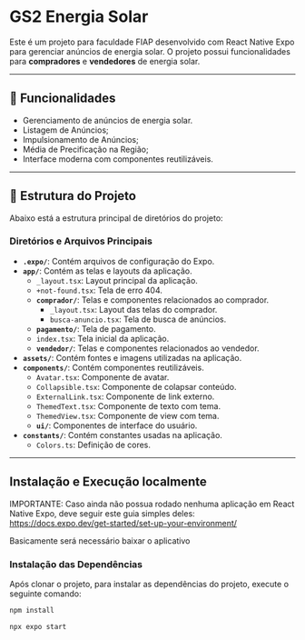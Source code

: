 # GS2 Energia Solar

Este é um projeto para faculdade FIAP desenvolvido com React Native Expo para gerenciar anúncios de energia solar. O projeto possui funcionalidades para **compradores** e **vendedores** de energia solar.

---

## 🚀 Funcionalidades

- Gerenciamento de anúncios de energia solar.
- Listagem de Anúncios;
- Impulsionamento de Anúncios;
- Média de Precificação na Região;
- Interface moderna com componentes reutilizáveis.

---

## 📂 Estrutura do Projeto

Abaixo está a estrutura principal de diretórios do projeto:

### Diretórios e Arquivos Principais

- **`.expo/`**: Contém arquivos de configuração do Expo.
- **`app/`**: Contém as telas e layouts da aplicação.
  - `_layout.tsx`: Layout principal da aplicação.
  - `+not-found.tsx`: Tela de erro 404.
  - **`comprador/`**: Telas e componentes relacionados ao comprador.
    - `_layout.tsx`: Layout das telas do comprador.
    - `busca-anuncio.tsx`: Tela de busca de anúncios.
  - **`pagamento/`**: Tela de pagamento.
  - `index.tsx`: Tela inicial da aplicação.
  - **`vendedor/`**: Telas e componentes relacionados ao vendedor.
- **`assets/`**: Contém fontes e imagens utilizadas na aplicação.
- **`components/`**: Contém componentes reutilizáveis.
  - `Avatar.tsx`: Componente de avatar.
  - `Collapsible.tsx`: Componente de colapsar conteúdo.
  - `ExternalLink.tsx`: Componente de link externo.
  - `ThemedText.tsx`: Componente de texto com tema.
  - `ThemedView.tsx`: Componente de view com tema.
  - **`ui/`**: Componentes de interface do usuário.
- **`constants/`**: Contém constantes usadas na aplicação.
  - `Colors.ts`: Definição de cores.

---

## Instalação e Execução localmente

IMPORTANTE: Caso ainda não possua rodado nenhuma aplicação em React Native Expo, deve seguir este guia simples deles: https://docs.expo.dev/get-started/set-up-your-environment/

Basicamente será necessário baixar o aplicativo

### Instalação das Dependências

Após clonar o projeto, para instalar as dependências do projeto, execute o seguinte comando:

```bash
npm install
```

```bash
npx expo start
```
